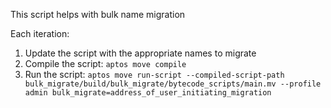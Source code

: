 This script helps with bulk name migration

Each iteration:
1. Update the script with the appropriate names to migrate
2. Compile the script: `aptos move compile`
3. Run the script: `aptos move run-script --compiled-script-path bulk_migrate/build/bulk_migrate/bytecode_scripts/main.mv --profile admin bulk_migrate=address_of_user_initiating_migration`
